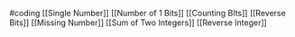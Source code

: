 #coding 
[[Single Number]]
[[Number of 1 Bits]]
[[Counting BIts]]
[[Reverse Bits]]
[[Missing Number]]
[[Sum of Two Integers]]
[[Reverse Integer]]
